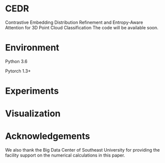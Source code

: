 # CEDR
Contrastive Embedding Distribution Refinement and Entropy-Aware Attention for 3D Point Cloud Classification
The code will be available soon.

# Environment
Python 3.6

Pytorch 1.3+

# Experiments


# Visualization

# Acknowledgements
 We also thank the Big Data Center of Southeast University for providing the facility support on the numerical calculations in this paper.


